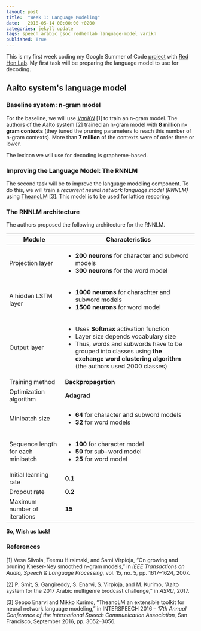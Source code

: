 ```yaml
---
layout: post
title:  "Week 1: Language Modeling"
date:   2018-05-14 00:00:00 +0200
categories: jekyll update
tags: speech arabic gsoc redhenlab language-model varikn
published: True
---
```


This is my first week coding my Google Summer of Code [project](https://summerofcode.withgoogle.com/projects/#5542722241298432) with [Red Hen Lab](www.redhenlab.org/). My first task will be preparing the language model to use for decoding.

<!--# Theoretical background

## What is a language model?

### What is lattice rescoring?
-->

## Aalto system's language model

### Baseline system: n-gram model

For the baseline, we will use *[VariKN](https://github.com/vsiivola/variKN)* [1] to train an n-gram model. The authors of the Aalto system [2] trained an n-gram model with **8 million n-gram contexts** (they tuned the pruning parameters to reach this number of n-gram contexts). More than **7 million** of the contexts were of order three or lower.

The lexicon we will use for decoding is grapheme-based.

### Improving the Language Model: The RNNLM

The second task will be to improve the language modeling component. To do this, we will train a *recurrent neural network language model (RNNLM)* using [TheanoLM](https://github.com/senarvi/theanolm) [3]. This model is to be used for lattice rescoring.
<!--include definition of RNNLM here-->

### The RNNLM architecture

The authors proposed the following architecture for the RNNLM.

|Module|Characteristics|
|---|---|
| Projection layer | <ul><li>**200 neurons** for character and subword models</li><li>**300 neurons** for the word model</ul> |
| A hidden LSTM layer | <ul><li>**1000 neurons** for charachter and subword models</li><li>**1500 neurons** for word model</ul> |
| Output layer|<ul><li>Uses **Softmax** activation function</li><li>Layer size depends vocabulary size</li><li>Thus, words and subwords have to be grouped into classes using **the exchange word clustering algorithm** (the authors used 2000 classes)</li>|
| Training method | **Backpropagation** |
| Optimization algorithm | **Adagrad** |
| Minibatch size | <ul><li>**64** for character and subword models</li><li> **32** for word models</li></ul> |
| Sequence length for each minibatch | <ul><li>**100** for character model</li><li>**50** for sub-word model</li><li>**25** for word model</li></ul> |
| Initial learning rate | **0.1** |
| Dropout rate | **0.2** |
| Maximum number of iterations | **15** |


**So, Wish us luck!**

### **References**


[1] Vesa Siivola, Teemu Hirsimaki, and Sami Virpioja, “On growing and pruning Kneser-Ney smoothed n-gram models,” in *IEEE Transactions on Audio, Speech & Language
Processing*, vol. 15, no. 5, pp. 1617–1624, 2007.

[2] P. Smit, S. Gangireddy, S. Enarvi, S. Virpioja, and M. Kurimo, “Aalto system for the 2017 Arabic multigenre brodcast challenge,” in *ASRU*, 2017.

[3] Seppo Enarvi and Mikko Kurimo, “TheanoLM an extensible toolkit for neural network language modeling,” in INTERSPEECH 2016 – *17th Annual Conference of the International Speech Communication Association,* San Francisco, September 2016, pp. 3052–3056.